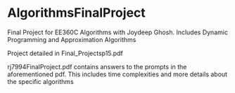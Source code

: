 # AlgorithmsFinalProject
Final Project for EE360C Algorithms with Joydeep Ghosh. Includes Dynamic Programming and Approximation Algorithms

Project detailed in Final_Projectsp15.pdf

rj7994FinalProject.pdf contains answers to the prompts in the aforementioned pdf. This includes time complexities and more details about the specific algorithms
